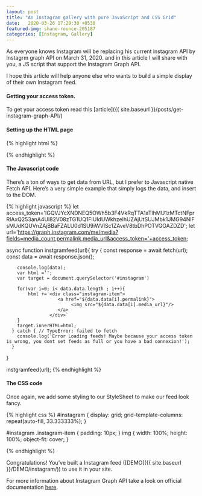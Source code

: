 ```yaml
---
layout: post
title: "An Instagram gallery with pure JavaScript and CSS Grid"
date:   2020-03-26 17:29:30 +0530
featured-img: shane-rounce-205187
categories: [Instagram, Gallery]
---
```


As everyone knows Instagram will be replacing his current instagram API  by Instagrm graph API on March 31, 2020.
and in this article I will share with you, a JS script that support the Instagram Graph API.

I hope this article will help anyone else who wants to build a simple display of their own Instagram feed.

#### Getting your access token.
To get your access token read this [article]({{ site.baseurl }}/posts/get-instagram-graph-API/)

#### Setting up the HTML page
{% highlight html %}
<!DOCTYPE html>
<html>
<head>
  <title>Instagram Gallery</title>
 <link rel="stylesheet" href="style.css">
</head>
<body>
  
  <div id="instagram">
  </div>

<script src="script.js"></script>
</body>
</html>

{% endhighlight %}

#### The Javascript code

There’s a ton of ways to get data from URL, but I prefer to Javascript native Fetch API. Here’s a very simple example that simply logs the data, and insert to the DOM.

{% highlight javascript %}
let access_token='IGQVJYcXNDNEQ5OWh5b3F4VkRqTTA1aTlhMU1zMTctNFprRlAxQ253anA4Ul82V08zTG1UQ1FiUldUWkhzelhUZAjUtSUJMbk1JMG94NlFsMUdKQUVnZAjBBaFZALU0d1SU9iWVlSc1ZAveV8tbDhPOTVGOAZDZD';
let  url='https://graph.instagram.com/me/media?fields=media_count,permalink,media_url&access_token='+access_token;


async function instgramfeed(url){
    try {
        const response = await fetch(url);
        const data = await response.json();
    
        console.log(data);
        var html ='';
        var target = document.querySelector('#instagram')
    
        for(var i=0; i< data.data.length ; i++){
            html +=`<div class="instagram-item">
                       <a href="${data.data[i].permalink}">
                            <img src="${data.data[i].media_url}"/>
                       </a>
                    </div>`
        }
        target.innerHTML=html;
      } catch { // TypeError: failed to fetch
        console.log('Error Loading feeds! Maybe because your access token is wrong, you dont set feeds as full or you have a bad connexion!');
      }
}  

instgramfeed(url);
{% endhighlight %}

#### The CSS code

Once again, we add some styling to our StyleSheet to make our feed look fancy.

{% highlight css %}
#instagram {
    display: grid;
    grid-template-columns: repeat(auto-fill, 33.333333%);
}

#instagram .instagram-item {
    padding: 10px;
}
img {
    width: 100%;
    height: 100%;
    object-fit: cover;
}

{% endhighlight %}




Congratulations! You’ve built a Instagram feed ([DEMO]({{ site.baseurl }}/DEMO/instagram/)) to use it in your site.

For more information about Instagram Graph API take a look on official documentation [here](https://developers.facebook.com/docs/instagram-basic-display-api/guides/getting-profiles-and-media).















